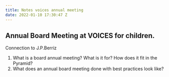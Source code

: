 ```yaml
---
title: Notes voices annual meeting
date: 2022-01-10 17:30:47 Z
---
```


## Annual Board Meeting at VOICES for children.

Connection to J.P.Berriz

1. What is a board annual meeting? What is it for? How does it fit in the Pyramid?
2. What does an annual board meeting done with best practices look like?



